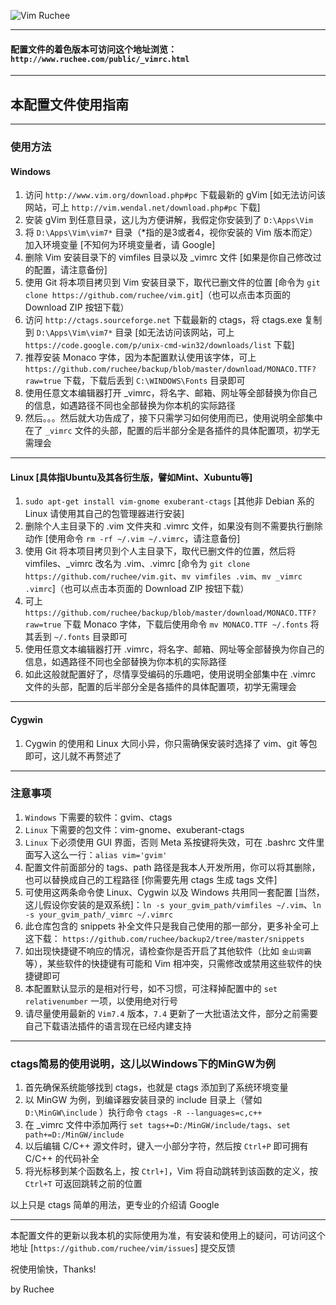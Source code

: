 ![Vim Ruchee](https://raw.github.com/ruchee/mysite/master/public/images/vim.png "Vim Ruchee")

----

#### 配置文件的着色版本可访问这个地址浏览：`http://www.ruchee.com/public/_vimrc.html`

----

## 本配置文件使用指南

----

### 使用方法

#### Windows

1. 访问 `http://www.vim.org/download.php#pc` 下载最新的 gVim [如无法访问该网站，可上 `http://vim.wendal.net/download.php#pc` 下载]
2. 安装 gVim 到任意目录，这儿为方便讲解，我假定你安装到了 `D:\Apps\Vim`
3. 将 `D:\Apps\Vim\vim7*` 目录（*指的是3或者4，视你安装的 Vim 版本而定）加入环境变量 [不知何为环境变量者，请 Google]
4. 删除 Vim 安装目录下的 vimfiles 目录以及 _vimrc 文件 [如果是你自己修改过的配置，请注意备份]
5. 使用 Git 将本项目拷贝到 Vim 安装目录下，取代已删文件的位置 [命令为 `git clone https://github.com/ruchee/vim.git`]（也可以点击本页面的 Download ZIP 按钮下载）
6. 访问 `http://ctags.sourceforge.net` 下载最新的 ctags，将 ctags.exe 复制到 `D:\Apps\Vim\vim7*` 目录 [如无法访问该网站，可上 `https://code.google.com/p/unix-cmd-win32/downloads/list` 下载]
7. 推荐安装 Monaco 字体，因为本配置默认使用该字体，可上 `https://github.com/ruchee/backup/blob/master/download/MONACO.TTF?raw=true` 下载，下载后丢到 `C:\WINDOWS\Fonts` 目录即可
8. 使用任意文本编辑器打开 _vimrc，将名字、邮箱、网址等全部替换为你自己的信息，如遇路径不同也全部替换为你本机的实际路径
9. 然后。。。然后就大功告成了，接下只需学习如何使用而已，使用说明全部集中在了 `_vimrc` 文件的头部，配置的后半部分全是各插件的具体配置项，初学无需理会

---

#### Linux [具体指Ubuntu及其各衍生版，譬如Mint、Xubuntu等]

1. `sudo apt-get install vim-gnome exuberant-ctags` [其他非 Debian 系的 Linux 请使用其自己的包管理器进行安装]
2. 删除个人主目录下的 .vim 文件夹和 .vimrc 文件，如果没有则不需要执行删除动作 [使用命令 `rm -rf ~/.vim ~/.vimrc`，请注意备份]
3. 使用 Git 将本项目拷贝到个人主目录下，取代已删文件的位置，然后将 vimfiles、_vimrc 改名为 .vim、.vimrc [命令为 `git clone https://github.com/ruchee/vim.git`、`mv vimfiles .vim`、`mv _vimrc .vimrc`]（也可以点击本页面的 Download ZIP 按钮下载）
4. 可上 `https://github.com/ruchee/backup/blob/master/download/MONACO.TTF?raw=true` 下载 Monaco 字体，下载后使用命令 `mv MONACO.TTF ~/.fonts` 将其丢到 `~/.fonts` 目录即可
5. 使用任意文本编辑器打开 .vimrc，将名字、邮箱、网址等全部替换为你自己的信息，如遇路径不同也全部替换为你本机的实际路径
6. 如此这般就配置好了，尽情享受编码的乐趣吧，使用说明全部集中在 .vimrc 文件的头部，配置的后半部分全是各插件的具体配置项，初学无需理会

----

#### Cygwin

1. Cygwin 的使用和 Linux 大同小异，你只需确保安装时选择了 vim、git 等包即可，这儿就不再赘述了

----

### 注意事项

1. `Windows` 下需要的软件：gvim、ctags
2. `Linux` 下需要的包文件：vim-gnome、exuberant-ctags
3. `Linux` 下必须使用 GUI 界面，否则 Meta 系按键将失效，可在 .bashrc 文件里面写入这么一行：`alias vim='gvim'`
4. 配置文件前面部分的 tags、path 路径是我本人开发所用，你可以将其删除，也可以替换成自己的工程路径 [你需要先用 ctags 生成 tags 文件]
5. 可使用这两条命令使 Linux、Cygwin 以及 Windows 共用同一套配置 [当然，这儿假设你安装的是双系统]：`ln -s your_gvim_path/vimfiles ~/.vim`、`ln -s your_gvim_path/_vimrc ~/.vimrc`
6. 此仓库包含的 snippets 补全文件只是我自己使用的那一部分，更多补全可上这下载： `https://github.com/ruchee/backup2/tree/master/snippets`
7. 如出现快捷键不响应的情况，请检查你是否开启了其他软件（比如 `金山词霸` 等），某些软件的快捷键有可能和 Vim 相冲突，只需修改或禁用这些软件的快捷键即可
8. 本配置默认显示的是相对行号，如不习惯，可注释掉配置中的 `set relativenumber` 一项，以使用绝对行号
9. 请尽量使用最新的 `Vim7.4` 版本，`7.4` 更新了一大批语法文件，部分之前需要自己下载语法插件的语言现在已经内建支持

----

### ctags简易的使用说明，这儿以Windows下的MinGW为例

1. 首先确保系统能够找到 ctags，也就是 ctags 添加到了系统环境变量
2. 以 MinGW 为例，到编译器安装目录的 include 目录上（譬如 `D:\MinGW\include` ）执行命令 `ctags -R --languages=c,c++`
3. 在 _vimrc 文件中添加两行 `set tags+=D:/MinGW/include/tags`、`set path+=D:/MinGW/include`
4. 以后编辑 C/C++ 源文件时，键入一小部分字符，然后按 `Ctrl+P` 即可拥有 C/C++ 的代码补全
5. 将光标移到某个函数名上，按 `Ctrl+]`，Vim 将自动跳转到该函数的定义，按 `Ctrl+T` 可返回跳转之前的位置

以上只是 ctags 简单的用法，更专业的介绍请 Google

----

本配置文件的更新以我本机的实际使用为准，有安装和使用上的疑问，可访问这个地址 [`https://github.com/ruchee/vim/issues`] 提交反馈

祝使用愉快，Thanks!

by Ruchee
